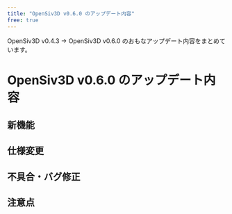 ```yaml
---
title: "OpenSiv3D v0.6.0 のアップデート内容"
free: true
---
```


OpenSiv3D v0.4.3 → OpenSiv3D v0.6.0 のおもなアップデート内容をまとめています。

# OpenSiv3D v0.6.0 のアップデート内容

## 新機能


## 仕様変更


## 不具合・バグ修正


## 注意点

